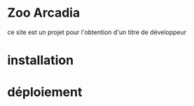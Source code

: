 # Zoo Arcadia
ce site est un projet pour l'obtention d'un titre de développeur

# installation

# déploiement 
